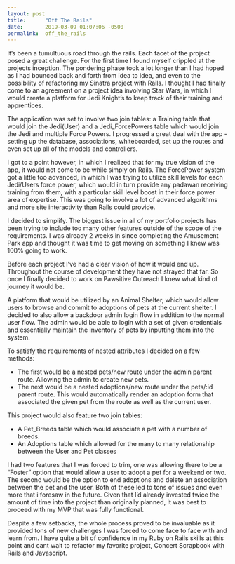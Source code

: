 ```yaml
---
layout: post
title:      "Off The Rails"
date:       2019-03-09 01:07:06 -0500
permalink:  off_the_rails
---
```





It’s been a tumultuous road through the rails.  Each facet of the project posed a great challenge.  For the first time I found myself crippled at the projects inception.  The pondering phase took a lot longer than I had hoped as I had bounced back and forth from idea to idea, and even to the possibility of refactoring my Sinatra project with Rails.  I thought I had finally come to an agreement on a project idea involving Star Wars, in which I would create a platform for Jedi Knight’s to keep track of their training and apprentices.  

The application was set to involve two join tables: a Training table that would join the Jedi(User) and a Jedi_ForcePowers table which would join the Jedi and multiple Force Powers.  I progressed a great deal with the app - setting up the database, associations, whiteboarded, set up the routes and even set up all of the models and controllers.

I got to a point however, in which I realized that for my true vision of the app, it would not come to be while simply on Rails.  The ForcePower system  got a little too advanced, in which I was trying to utilize skill levels for each Jedi/Users force power, which would in turn provide any padawan receiving training from them, with a particular skill level boost in their force power area of expertise.  This was going to involve a lot of advanced algorithms and more site interactivity than Rails could provide. 

I decided to simplify.  The biggest issue in all of my portfolio projects has been trying to include too many other features outside of the scope of the requirements.  I was already 2 weeks in since completing the Amusement Park app and thought it was time to get moving on something I knew was 100% going to work.

Before each project I’ve had a clear vision of how it would end up.  Throughout the course of development they have not strayed that far.   So once I finally decided  to work on Pawsitive Outreach I knew what kind of journey it would be.

A platform that would be utilized by an Animal Shelter, which would allow users to browse and commit to adoptions of pets at the current shelter.  I decided to also allow a backdoor admin login flow in addition to the normal user flow.  The admin would be able to login with a set of given credentials and essentially maintain the inventory of pets by inputting them into the system.  

To satisfy the requirements of nested attributes I decided on a few methods:
- The first would be a nested pets/new route under the admin parent route.  Allowing the admin to create new pets. 
- The next would be a nested adoptions/new route under the pets/:id parent route. This would automatically render an adoption form that associated the given pet from the route as well as the current user. 

This project would also feature two join tables:
- A Pet_Breeds table which would associate a pet with a number of breeds.
- An Adoptions table which allowed for the many to many relationship between the User and Pet classes


I had two features that I was forced to trim, one was allowing there to be a “Foster” option that would allow a user to adopt a pet for a weekend or two.  The second would be the option to end adoptions and delete an association between the pet and the user.  Both of these led to tons of issues and even more that i foresaw in the future.  Given that I’d already invested twice the amount of time into the project than originally planned, It was best to proceed with my MVP that was fully functional. 

Despite a few setbacks, the whole process proved to be invaluable as it provided tons of new challenges I was forced to come face to face with and learn from.  I have quite a bit of confidence in my Ruby on Rails skills at this point and cant wait to refactor my favorite project, Concert Scrapbook with Rails and Javascript.  
